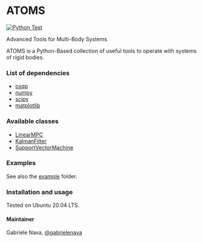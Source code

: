 # ATOMS

[![Python Test](https://github.com/gabrielenava/ATOMS/actions/workflows/python-test.yml/badge.svg)](https://github.com/gabrielenava/ATOMS/actions/workflows/python-test.yml)

Advanced Tools for Multi-Body Systems

ATOMS is a Python-Based collection of useful tools to operate with systems of rigid bodies.

### List of dependencies

- [osqp](https://osqp.org/)
- [numpy](https://numpy.org/)
- [scipy](https://scipy.org/)
- [matplotlib](https://matplotlib.org/)

### Available classes

- [LinearMPC](atoms/linearMPC.py)
- [KalmanFilter](atoms/kalmanFilter.py)
- [SupportVectorMachine](atoms/supportVectorMachine.py)

### Examples

See also the [example](examples) folder.

### Installation and usage

Tested on Ubuntu 20.04 LTS.

#### Maintainer

Gabriele Nava, [@gabrielenava](https://github.com/gabrielenava)
